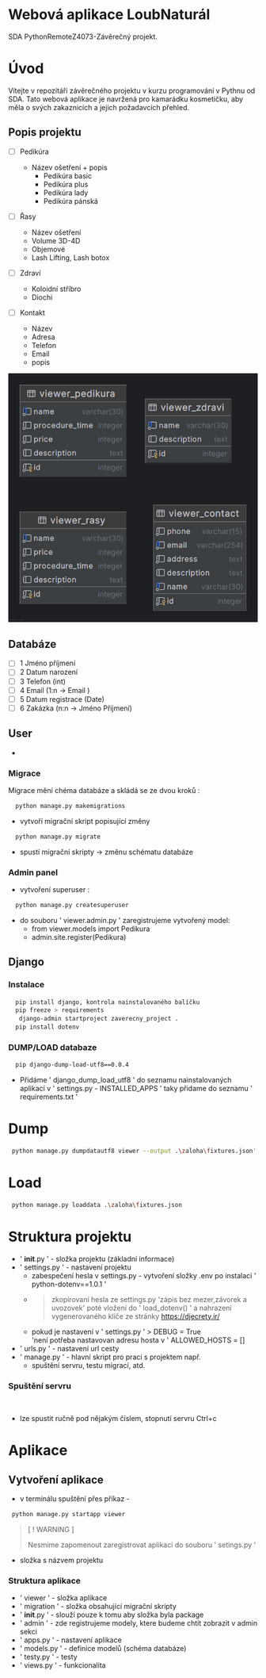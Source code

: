 # Webová aplikace LoubNaturál
  SDA PythonRemoteZ4073-Závěrečný projekt.

# Úvod
  Vítejte v repozitáři závěrečného projektu v kurzu programování v Pythnu od SDA.
  Tato webová aplikace je navržená pro kamarádku kosmetičku, aby měla o svých zakaznicích a jejich požadavcích přehled.

## Popis projektu
 -[ ] Pedikúra
   - Název ošetření + popis
     - Pedikúra basic 
     - Pedikúra plus
     - Pedikúra lady
     - Pedikúra pánská
 -[ ] Řasy
   - Název ošetření
    - Volume 3D-4D 
    - Objemové 
    - Lash Lifting, Lash botox

-[ ] Zdraví
  - Koloidní stříbro
  - Diochi

-[ ] Kontakt
  - Název
  - Adresa 
  - Telefon
  - Email
  - popis
  
![ER diagram](./zaloha/er-1.png)
  
## Databáze
-[ ] 1 Jméno příjmení
-[ ] 2 Datum narození
-[ ] 3 Telefon (int)
-[ ] 4 Email (1:n -> Email )
-[ ] 5 Datum registrace (Date)
-[ ] 6 Zakázka (n:n -> Jméno Příjmení) 
 
## User
- 

### Migrace
 Migrace mění chéma databáze a skládá se ze dvou kroků :

 ```bash
   python manage.py makemigrations
 ```
- vytvoří migrační skript popisující změny
 ```bash 
   python manage.py migrate
 ``` 
 - spustí migrační skripty ->  změnu schématu databáze

### Admin panel
 - vytvoření superuser : 
 ```bash
   python manage.py createsuperuser
 ````
 - do souboru ' viewer.admin.py ' zaregistrujeme vytvořený model:
   - from viewer.models import Pedikura
   - admin.site.register(Pedikura)

## Django
 ### Instalace
 ```bash
   pip install django, kontrola nainstalovaného balíčku 
   pip freeze > requirements
    django-admin startproject zaverecny_project .
   pip install dotenv
 ````
### DUMP/LOAD databaze
 ```bash
   pip django-dump-load-utf8==0.0.4 
 ```
- Přidáme ' django_dump_load_utf8 ' do seznamu
nainstalovaných aplikací v ' settings.py - INSTALLED_APPS '
taky přidame do seznamu ' requirements.txt '

# Dump
```bash
 python manage.py dumpdatautf8 viewer --output .\zaloha\fixtures.json'
 ```
# Load
```bash 
 python manage.py loaddata .\zaloha\fixtures.json
```

 # Struktura projektu
 - ' __init__.py ' - složka projektu (základní informace)
  - ' settings.py ' - nastavení projektu
    - zabespečení hesla v settings.py - vytvoření složky .env po  instalaci ' python-dotenv==1.0.1 ' 
    - > zkopírovaní
      hesla ze settings.py 'zápis bez mezer,závorek a uvozovek'  poté vložení do  ' load_dotenv() ' a nahrazení vygenerovaného klíče ze stránky https://djecrety.ir/
    - pokud je nastavení v ' settings.py ' > DEBUG = True  
    'není potřeba nastavovan adresu hosta v '  ALLOWED_HOSTS = [] 
  - ' urls.py ' - nastavení url cesty
  - ' manage.py ' - hlavní skript pro praci s projektem např.  
    - spuštění servru, testu migrací,  atd.

### Spuštění servru
```bash
  
```
 - lze spustit ručně pod nějakým číslem, stopnutí servru Ctrl+c

# Aplikace
## Vytvoření aplikace
 - v terminálu spuštění přes příkaz - 
 ```bash
  python manage.py startapp viewer 
 ```
> [ ! WARNING ]
> 
> Nesmíme zapomenout zaregistrovat aplikaci do souboru  ' setings.py ' 
 - složka s názvem projektu   

### Struktura aplikace
 - ' viewer ' - složka aplikace
 - ' migration ' - složka obsahující migrační skripty
 - ' __init__.py ' - slouží pouze k tomu aby složka byla package
 - ' admin ' - zde registrujeme  modely, ktere budeme chtít zobrazit v admin sekci
 - ' apps.py ' - nastavení aplikace
 - ' models.py ' - definice modelů (schéma databáze)
 - ' testy.py ' - testy
 - ' views.py ' - funkcionalita
